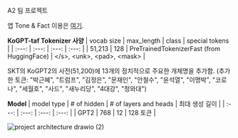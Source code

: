 A2 팀 프로젝트

앱 Tone & Fact 이용은 [여기](http://13.58.98.48:8080/).

**KoGPT-taf Tokenizer 사양**
| vocab size | max_length | class | special tokens |
| :---: | :---: | :---: | :---: |
| 51,213 | 128 | PreTrainedTokenizerFast (from HuggingFace) | \</s>,  \<unk>, \<pad>, \<mask> |

SKT의 KoGPT2의 사전(51,200)에 13개의 정치적으로 주요한 개체명을 추가함. (추가한 토큰: "박근혜", "트럼프", "김정은", "문재인", "안철수", "윤석열", "이명박", "코로나", "세월호", "사드", "새누리당", "4대강", "청와대")

**Model**
| model type | # of hidden | # of layers and heads | 최대 생성 길이 |
| :---: | :---: | :---: | :---: |
| GPT2 | 768 | 12 | 128 토큰 |

![project architecture drawio (2)](https://user-images.githubusercontent.com/83438381/163582843-4e0869d0-67dd-4dc9-889e-fe034b784275.png)

